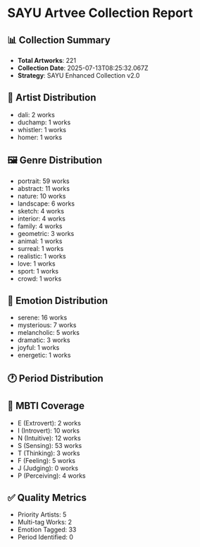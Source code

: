 # SAYU Artvee Collection Report

## 📊 Collection Summary
- **Total Artworks**: 221
- **Collection Date**: 2025-07-13T08:25:32.067Z
- **Strategy**: SAYU Enhanced Collection v2.0

## 🎨 Artist Distribution
- dali: 2 works
- duchamp: 1 works
- whistler: 1 works
- homer: 1 works

## 🖼️ Genre Distribution
- portrait: 59 works
- abstract: 11 works
- nature: 10 works
- landscape: 6 works
- sketch: 4 works
- interior: 4 works
- family: 4 works
- geometric: 3 works
- animal: 1 works
- surreal: 1 works
- realistic: 1 works
- love: 1 works
- sport: 1 works
- crowd: 1 works

## 💭 Emotion Distribution
- serene: 16 works
- mysterious: 7 works
- melancholic: 5 works
- dramatic: 3 works
- joyful: 1 works
- energetic: 1 works

## 🕐 Period Distribution


## 🧠 MBTI Coverage
- E (Extrovert): 2 works
- I (Introvert): 10 works
- N (Intuitive): 12 works
- S (Sensing): 53 works
- T (Thinking): 3 works
- F (Feeling): 5 works
- J (Judging): 0 works
- P (Perceiving): 4 works

## ✅ Quality Metrics
- Priority Artists: 5
- Multi-tag Works: 2
- Emotion Tagged: 33
- Period Identified: 0
